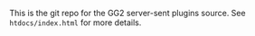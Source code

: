 This is the git repo for the GG2 server-sent plugins source. See `htdocs/index.html` for more details.
